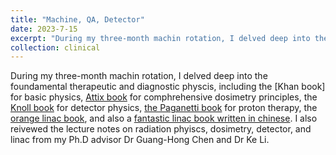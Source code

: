 ```yaml
---
title: "Machine, QA, Detector"
date: 2023-7-15
excerpt: "During my three-month machin rotation, I delved deep into the foundamental therapeutic and diagnostic physcis, including the [Khan book] for basic physics, [Attix book](https://onlinelibrary.wiley.com/doi/book/10.1002/9783527617135) for comphrehensive dosimetry principles, the [Knoll book](https://www.wiley.com/en-us/Radiation+Detection+and+Measurement%2C+4th+Edition-p-9780470131480) for detector physics, [the Paganetti book](https://www.google.com/books/edition/Proton_Therapy_Physics/IGPRBQAAQBAJ?hl=en&gbpv=0) for proton therapy, the [orange linac book](https://www.google.com/books/edition/Linear_Accelerators_for_Radiation_Therap/J2C1DwAAQBAJ?hl=en&gbpv=0), and also a [fantastic linac book written in chinese](https://www.google.com/books/edition/%E5%8C%BB%E7%94%A8%E5%8A%A0%E9%80%9F%E5%99%A8/Aq_hAAAACAAJ?hl=en). I also reivewed the lecture notes on radiation phyiscs, dosimetry, detector, and linac from my Ph.D advisor Dr Guang-Hong Chen and Dr Ke Li."
collection: clinical
---
```


During my three-month machin rotation, I delved deep into the foundamental therapeutic and diagnostic physcis, including the [Khan book] for basic physics, [Attix book](https://onlinelibrary.wiley.com/doi/book/10.1002/9783527617135) for comphrehensive dosimetry principles, the [Knoll book](https://www.wiley.com/en-us/Radiation+Detection+and+Measurement%2C+4th+Edition-p-9780470131480) for detector physics, [the Paganetti book](https://www.google.com/books/edition/Proton_Therapy_Physics/IGPRBQAAQBAJ?hl=en&gbpv=0) for proton therapy, the [orange linac book](https://www.google.com/books/edition/Linear_Accelerators_for_Radiation_Therap/J2C1DwAAQBAJ?hl=en&gbpv=0), and also a [fantastic linac book written in chinese](https://www.google.com/books/edition/%E5%8C%BB%E7%94%A8%E5%8A%A0%E9%80%9F%E5%99%A8/Aq_hAAAACAAJ?hl=en). I also reivewed the lecture notes on radiation phyiscs, dosimetry, detector, and linac from my Ph.D advisor Dr Guang-Hong Chen and Dr Ke Li.